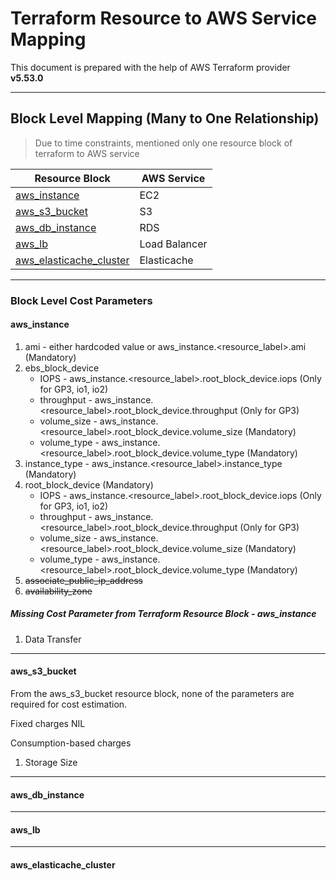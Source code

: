 # Terraform Resource to AWS Service Mapping

This document is prepared with the help of AWS Terraform provider **v5.53.0**

--------------

## Block Level Mapping (Many to One Relationship)
 
> Due to time constraints, mentioned only one resource block of terraform to AWS service 

| Resource Block | AWS Service|
|----------------|------------|
|[aws_instance](https://registry.terraform.io/providers/hashicorp/aws/latest/docs/resources/instance)  |EC2|
|[aws_s3_bucket](https://registry.terraform.io/providers/hashicorp/aws/latest/docs/resources/s3_bucket) | S3|
| [aws_db_instance](https://registry.terraform.io/providers/hashicorp/aws/latest/docs/resources/db_instance) | RDS |
|[aws_lb](https://registry.terraform.io/providers/hashicorp/aws/latest/docs/resources/lb)| Load Balancer |
|[aws_elasticache_cluster](https://registry.terraform.io/providers/hashicorp/aws/latest/docs/resources/elasticache_cluster)| Elasticache|

--------------

### Block Level Cost Parameters

#### aws_instance

 1. ami - either hardcoded value or aws_instance.<resource_label>.ami (Mandatory)
 2. ebs_block_device 
    - IOPS - aws_instance.<resource_label>.root_block_device.iops (Only for GP3, io1, io2)
    - throughput - aws_instance.<resource_label>.root_block_device.throughput (Only for GP3)
    - volume_size - aws_instance.<resource_label>.root_block_device.volume_size (Mandatory)
    - volume_type - aws_instance.<resource_label>.root_block_device.volume_type (Mandatory)
 3. instance_type - aws_instance.<resource_label>.instance_type (Mandatory)
 4. root_block_device (Mandatory)
    - IOPS - aws_instance.<resource_label>.root_block_device.iops (Only for GP3, io1, io2)
    - throughput - aws_instance.<resource_label>.root_block_device.throughput (Only for GP3)
    - volume_size - aws_instance.<resource_label>.root_block_device.volume_size (Mandatory)
    - volume_type - aws_instance.<resource_label>.root_block_device.volume_type (Mandatory)
 5. ~~associate_public_ip_address~~
 6. ~~availability_zone~~
 

  ##### Missing Cost Parameter from Terraform Resource Block - aws_instance

  1. Data Transfer

--------------

#### aws_s3_bucket

From the aws_s3_bucket resource block, none of the parameters are required for cost estimation.


Fixed charges
  NIL

Consumption-based charges
 1. Storage Size

--------------

#### aws_db_instance


--------------

#### aws_lb


--------------

#### aws_elasticache_cluster
